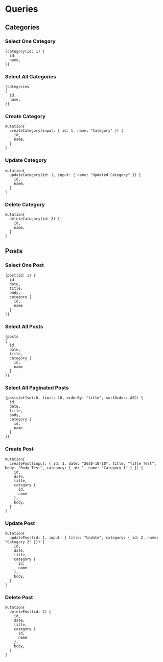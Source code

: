 # Queries

## Categories 

### Select One Category

```
{category(id: 1) {
  id,
  name,
}}
```

### Select All Categories

```
{categories
{
  id,
  name,
}}
```

### Create Category

```
mutation{
  createCategory(input: { id: 1, name: "Category" }) {
    id,
    name,
  }
}
```

### Update Category
 
```
mutation{
  updateCategory(id: 1, input: { name: "Updated Category" }) {
    id,
    name,
  }
}
```

### Delete Category

```
mutation{
  deleteCategory(id: 2) {
    id,
    name,
  }
}
```

## Posts 

### Select One Post

```
{post(id: 1) {
  id,
  date,
  title,
  body,
  category {
    id, 
    name
  }
}}
```

### Select All Posts

```
{posts
{
  id,
  date,
  title,
  category {
    id,
    name
  }
}}
```

### Select All Paginated Posts

```
{posts(offset:0, limit: 10, orderBy: "title", sortOrder: ASC) {
  id,
  date,
  title,
  body,
  category {
    id,
    name
  }
}}
```

### Create Post

```
mutation{
  createPost(input: { id: 1, date: "2020-10-10", title: "Title Test", body: "Body Test", category: { id: 1, name: "Category 1" } }) {
    id,
    date,
    title,
    category {
      id, 
      name
    },
    body,
  }
}
```

### Update Post

```
mutation{
  updatePost(id: 1, input: { title: "Update", category: { id: 2, name: "Category 2" }}) {
    id,
    date,
    title,
    category {
      id, 
      name
    },
    body,
  }
}
```

### Delete Post

```
mutation{
  deletePost(id: 2) {
    id,
    date,
    title,
    category {
      id, 
      name
    },
    body,
  }
}
```
